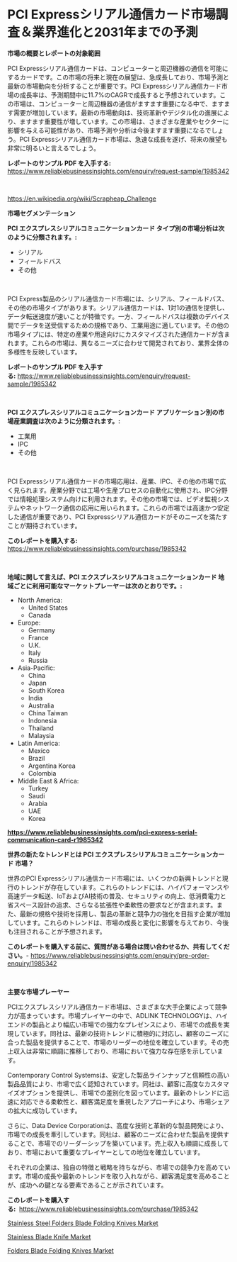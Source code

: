 <p><h1>PCI Expressシリアル通信カード市場調査＆業界進化と2031年までの予測</h1></p><p><strong>市場の概要とレポートの対象範囲</strong></p>
<p><p>PCI Expressシリアル通信カードは、コンピューターと周辺機器の通信を可能にするカードです。この市場の将来と現在の展望は、急成長しており、市場予測と最新の市場動向を分析することが重要です。PCI Expressシリアル通信カード市場の成長率は、予測期間中に11.7%のCAGRで成長すると予想されています。この市場は、コンピューターと周辺機器の通信がますます重要になる中で、ますます需要が増加しています。最新の市場動向は、技術革新やデジタル化の進展により、ますます重要性が増しています。この市場は、さまざまな産業やセクターに影響を与える可能性があり、市場予測や分析は今後ますます重要になるでしょう。PCI Expressシリアル通信カード市場は、急速な成長を遂げ、将来の展望も非常に明るいと言えるでしょう。</p></p>
<p><strong>レポートのサンプル PDF を入手する:</strong> <a href="https://www.reliablebusinessinsights.com/enquiry/request-sample/1985342">https://www.reliablebusinessinsights.com/enquiry/request-sample/1985342</a></p>
<p>&nbsp;</p>
<p><a href="https://en.wikipedia.org/wiki/Scrapheap_Challenge">https://en.wikipedia.org/wiki/Scrapheap_Challenge</a></p>
<p><strong>市場セグメンテーション</strong></p>
<p><strong>PCI エクスプレスシリアルコミュニケーションカード タイプ別の市場分析は次のように分類されます。:</strong></p>
<p><ul><li>シリアル</li><li>フィールドバス</li><li>その他</li></ul></p>
<p>&nbsp;</p>
<p><p>PCI Express製品のシリアル通信カード市場には、シリアル、フィールドバス、その他の市場タイプがあります。シリアル通信カードは、1対1の通信を提供し、データ転送速度が速いことが特徴です。一方、フィールドバスは複数のデバイス間でデータを送受信するための規格であり、工業用途に適しています。その他の市場タイプには、特定の産業や用途向けにカスタマイズされた通信カードが含まれます。これらの市場は、異なるニーズに合わせて開発されており、業界全体の多様性を反映しています。</p></p>
<p><strong>レポートのサンプル PDF を入手する:</strong>&nbsp;<a href="https://www.reliablebusinessinsights.com/enquiry/request-sample/1985342">https://www.reliablebusinessinsights.com/enquiry/request-sample/1985342</a></p>
<p>&nbsp;</p>
<p><strong> PCI エクスプレスシリアルコミュニケーションカード アプリケーション別の市場産業調査は次のように分類されます。:</strong></p>
<p><ul><li>工業用</li><li>IPC</li><li>その他</li></ul></p>
<p>&nbsp;</p>
<p><p>PCI Expressシリアル通信カードの市場応用は、産業、IPC、その他の市場で広く見られます。産業分野では工場や生産プロセスの自動化に使用され、IPC分野では情報処理システム向けに利用されます。その他の市場では、ビデオ監視システムやネットワーク通信の応用に用いられます。これらの市場では高速かつ安定した通信が重要であり、PCI Expressシリアル通信カードがそのニーズを満たすことが期待されています。</p></p>
<p><strong>このレポートを購入する:</strong>&nbsp; <a href="https://www.reliablebusinessinsights.com/purchase/1985342">https://www.reliablebusinessinsights.com/purchase/1985342</a></p>
<p>&nbsp;</p>
<p><strong>地域に関して言えば、PCI エクスプレスシリアルコミュニケーションカード 地域ごとに利用可能なマーケットプレーヤーは次のとおりです。:</strong></p>
<p><ul>
    <li>
        North America:
        <ul>
            <li>United States</li>
            <li>Canada</li>
        </ul>
    </li>
    <li>
        Europe:
        <ul>
            <li>Germany</li>
            <li>France</li>
            <li>U.K.</li>
            <li>Italy</li>
            <li>Russia</li>
        </ul>
    </li>
    <li>
        Asia-Pacific:
        <ul>
            <li>China</li>
            <li>Japan</li>
            <li>South Korea</li>
            <li>India</li>
            <li>Australia</li>
            <li>China Taiwan</li>
            <li>Indonesia</li>
            <li>Thailand</li>
            <li>Malaysia</li>
        </ul>
    </li>
    <li>
        Latin America:
        <ul>
            <li>Mexico</li>
            <li>Brazil</li>
            <li>Argentina Korea</li>
            <li>Colombia</li>
        </ul>
    </li>
    <li>
        Middle East & Africa:
        <ul>
            <li>Turkey</li>
            <li>Saudi</li>
            <li>Arabia</li>
            <li>UAE</li>
            <li>Korea</li>
        </ul>
    </li>
    </ul></p>
<p><strong><a href="https://www.reliablebusinessinsights.com/pci-express-serial-communication-card-r1985342">https://www.reliablebusinessinsights.com/pci-express-serial-communication-card-r1985342</a></strong>&nbsp;</p>
<p><strong>世界の新たなトレンドとは PCI エクスプレスシリアルコミュニケーションカード 市場？</strong></p>
<p><p>世界のPCI Expressシリアル通信カード市場には、いくつかの新興トレンドと現行のトレンドが存在しています。これらのトレンドには、ハイパフォーマンスや高速データ転送、IoTおよびAI技術の普及、セキュリティの向上、低消費電力と省スペース設計の追求、さらなる拡張性や柔軟性の要求などが含まれます。また、最新の規格や技術を採用し、製品の革新と競争力の強化を目指す企業が増加しています。これらのトレンドは、市場の成長と変化に影響を与えており、今後も注目されることが予想されます。</p></p>
<p><strong>このレポートを購入する前に、質問がある場合は問い合わせるか、共有してください。</strong>- <a href="https://www.reliablebusinessinsights.com/enquiry/pre-order-enquiry/1985342">https://www.reliablebusinessinsights.com/enquiry/pre-order-enquiry/1985342</a></p>
<p>&nbsp;</p>
<p><strong>主要な市場プレーヤー</strong></p>
<p><p>PCIエクスプレスシリアル通信カード市場は、さまざまな大手企業によって競争力が高まっています。市場プレイヤーの中で、ADLINK TECHNOLOGYは、ハイエンドの製品とより幅広い市場での強力なプレゼンスにより、市場での成長を実現しています。同社は、最新の技術トレンドに積極的に対応し、顧客のニーズに合った製品を提供することで、市場のリーダーの地位を確立しています。その売上収入は非常に順調に推移しており、市場において強力な存在感を示しています。</p><p>Contemporary Control Systemsは、安定した製品ラインナップと信頼性の高い製品品質により、市場で広く認知されています。同社は、顧客に高度なカスタマイズオプションを提供し、市場での差別化を図っています。最新のトレンドに迅速に対応できる柔軟性と、顧客満足度を重視したアプローチにより、市場シェアの拡大に成功しています。</p><p>さらに、Data Device Corporationは、高度な技術と革新的な製品開発により、市場での成長を牽引しています。同社は、顧客のニーズに合わせた製品を提供することで、市場でのリーダーシップを築いています。売上収入も順調に成長しており、市場において重要なプレイヤーとしての地位を確立しています。</p><p>それぞれの企業は、独自の特徴と戦略を持ちながら、市場での競争力を高めています。市場の成長や最新のトレンドを取り入れながら、顧客満足度を高めることが、成功への鍵となる要素であることが示されています。</p></p>
<p><strong>このレポートを購入する:</strong>&nbsp;&nbsp;<a href="https://www.reliablebusinessinsights.com/purchase/1985342">https://www.reliablebusinessinsights.com/purchase/1985342</a></p>
<p><p><a href="https://github.com/alanPerkins1921/Market-Research-Report-List-1/blob/main/stainless-steel-folders-blade-folding-knives-market.md">Stainless Steel Folders Blade Folding Knives Market</a></p><p><a href="https://github.com/lavernaCole75/Market-Research-Report-List-1/blob/main/stainless-blade-knife-market.md">Stainless Blade Knife Market</a></p><p><a href="https://github.com/HettieStehr/Market-Research-Report-List-1/blob/main/folders-blade-folding-knives-market.md">Folders Blade Folding Knives Market</a></p></p>